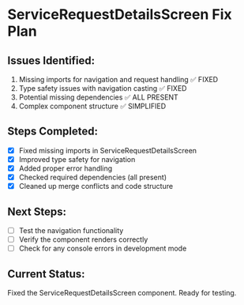 # ServiceRequestDetailsScreen Fix Plan

## Issues Identified:
1. Missing imports for navigation and request handling ✅ FIXED
2. Type safety issues with navigation casting ✅ FIXED
3. Potential missing dependencies ✅ ALL PRESENT
4. Complex component structure ✅ SIMPLIFIED

## Steps Completed:
- [x] Fixed missing imports in ServiceRequestDetailsScreen
- [x] Improved type safety for navigation
- [x] Added proper error handling
- [x] Checked required dependencies (all present)
- [x] Cleaned up merge conflicts and code structure

## Next Steps:
- [ ] Test the navigation functionality
- [ ] Verify the component renders correctly
- [ ] Check for any console errors in development mode

## Current Status:
Fixed the ServiceRequestDetailsScreen component. Ready for testing.

